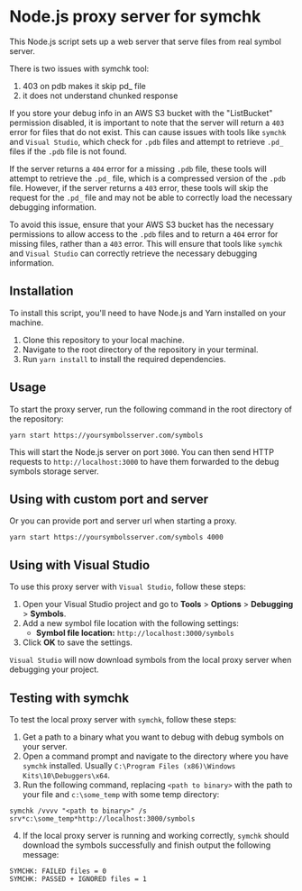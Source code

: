 # Node.js proxy server for symchk 

This Node.js script sets up a web server that serve files from real symbol server.

There is two issues with symchk tool: 
1. 403 on pdb makes it skip pd_ file
2. it does not understand chunked response 

If you store your debug info in an AWS S3 bucket with the "ListBucket" permission disabled, it is important to note that the server will return a `403` error for files that do not exist. This can cause issues with tools like `symchk` and `Visual Studio`, which check for `.pdb` files and attempt to retrieve `.pd_` files if the `.pdb` file is not found.

If the server returns a `404` error for a missing `.pdb` file, these tools will attempt to retrieve the `.pd_` file, which is a compressed version of the `.pdb` file. However, if the server returns a `403` error, these tools will skip the request for the `.pd_` file and may not be able to correctly load the necessary debugging information.

To avoid this issue, ensure that your AWS S3 bucket has the necessary permissions to allow access to the `.pdb` files and to return a `404` error for missing files, rather than a `403` error. This will ensure that tools like `symchk` and `Visual Studio` can correctly retrieve the necessary debugging information.

## Installation

To install this script, you'll need to have Node.js and Yarn installed on your machine.

1. Clone this repository to your local machine.
2. Navigate to the root directory of the repository in your terminal.
3. Run `yarn install` to install the required dependencies.

## Usage

To start the proxy server, run the following command in the root directory of the repository:

```yarn start https://yoursymbolsserver.com/symbols```

This will start the Node.js server on port `3000`. You can then send HTTP requests to `http://localhost:3000` to have them forwarded to the debug symbols storage server.

## Using with custom port and server

Or you can provide port and server url when starting a proxy.

```yarn start https://yoursymbolsserver.com/symbols 4000```

## Using with Visual Studio

To use this proxy server with `Visual Studio`, follow these steps:

1. Open your Visual Studio project and go to **Tools** > **Options** > **Debugging** > **Symbols**.
2. Add a new symbol file location with the following settings:
   - **Symbol file location:** `http://localhost:3000/symbols`
3. Click **OK** to save the settings.

`Visual Studio` will now download symbols from the local proxy server when debugging your project.

## Testing with symchk

To test the local proxy server with `symchk`, follow these steps:

1. Get a path to a binary what you want to debug with debug symbols on your server.
2. Open a command prompt and navigate to the directory where you have `symchk` installed. Usually `C:\Program Files (x86)\Windows Kits\10\Debuggers\x64`.
3. Run the following command, replacing `<path to binary>` with the path to your file and `c:\some_temp` with some temp directory:

```symchk /vvvv "<path to binary>" /s srv*c:\some_temp*http://localhost:3000/symbols```

4. If the local proxy server is running and working correctly, `symchk` should download the symbols successfully and finish output the following message:

```
SYMCHK: FAILED files = 0
SYMCHK: PASSED + IGNORED files = 1
```
